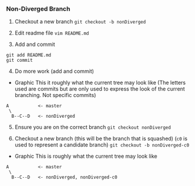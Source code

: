 ### Non-Diverged Branch
1. Checkout a new branch
`git checkout -b nonDiverged`

2. Edit readme file
`vim README.md`

3. Add and commit
```
git add README.md
git commit
```

4. Do more work (add and commit)

* Graphic
This it roughly what the current tree may look like
(The letters used are commits but are only used to express the look of the current branching. Not specific commits)

```
A           <- master
 \
  B--C--D   <- nonDiverged
```

5. Ensure you are on the correct branch
`git checkout nonDiverged`

6. Checkout a new branch (this will be the branch that is squashed)
(`c0` is used to represent a candidate branch)
`git checkout -b nonDiverged-c0`

* Graphic
This is roughly what the current tree may look like

```
A           <- master
 \
  B--C--D   <- nonDiverged, nonDiverged-c0
```
